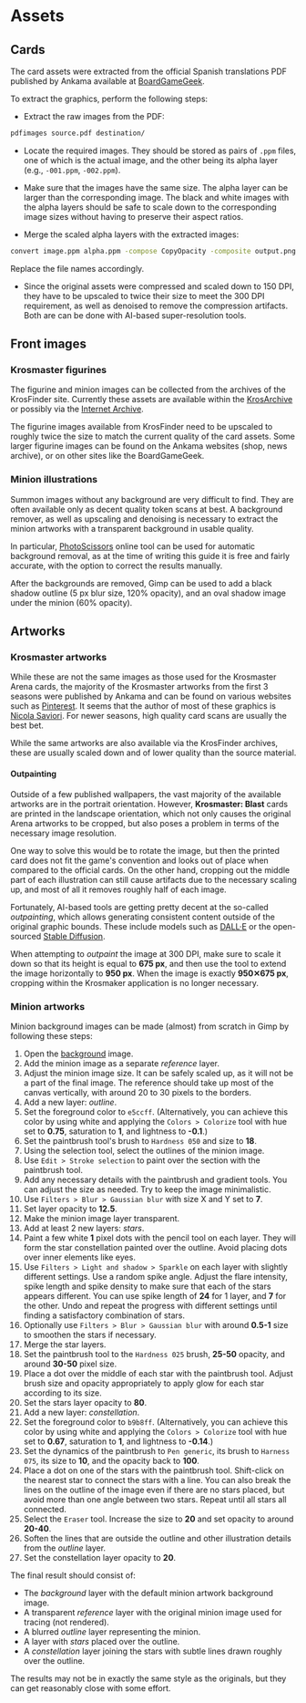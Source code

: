 # Assets

## Cards

The card assets were extracted from the official Spanish translations PDF
published by Ankama available at
[BoardGameGeek](https://boardgamegeek.com/boardgame/256940/krosmaster-blast/files).

To extract the graphics, perform the following steps:

- Extract the raw images from the PDF:

```bash
pdfimages source.pdf destination/
```

- Locate the required images. They should be stored as pairs of `.ppm`
  files, one of which is the actual image, and the other being its alpha
  layer (e.g., `-001.ppm`, `-002.ppm`).

- Make sure that the images have the same size. The alpha layer can be
  larger than the corresponding image. The black and white images with the
  alpha layers should be safe to scale down to the corresponding image sizes
  without having to preserve their aspect ratios.

- Merge the scaled alpha layers with the extracted images:

```bash
convert image.ppm alpha.ppm -compose CopyOpacity -composite output.png
```

Replace the file names accordingly.

- Since the original assets were compressed and scaled down to 150 DPI,
  they have to be upscaled to twice their size to meet the 300 DPI
  requirement, as well as denoised to remove the compression artifacts.
  Both are can be done with AI-based super-resolution tools.

## Front images

### Krosmaster figurines

The figurine and minion images can be collected from the archives of
the KrosFinder site. Currently these assets are available within the
[KrosArchive](https://krosarchive.es/EN/seasons) or possibly via the
[Internet Archive](https://web.archive.org/web/*/krosfinder.com).

The figurine images available from KrosFinder need to be upscaled to
roughly twice the size to match the current quality of the card assets.
Some larger figurine images can be found on the Ankama websites (shop,
news archive), or on other sites like the BoardGameGeek.

### Minion illustrations

Summon images without any background are very difficult to find.
They are often available only as decent quality token scans at best.
A background remover, as well as upscaling and denoising is necessary
to extract the minion artworks with a transparent background in usable
quality.

In particular, [PhotoScissors](https://photoscissors.com/) online tool
can be used for automatic background removal, as at the time of writing
this guide it is free and fairly accurate, with the option to correct
the results manually.

After the backgrounds are removed, Gimp can be used to add a black shadow
outline (5 px blur size, 120% opacity), and an oval shadow image under
the minion (60% opacity).

## Artworks

### Krosmaster artworks

While these are not the same images as those used for the Krosmaster Arena
cards, the majority of the Krosmaster artworks from the first 3 seasons
were published by Ankama and can be found on various websites such as
[Pinterest](https://id.pinterest.com/esther13456/krosmaster/). It seems
that the author of most of these graphics is
[Nicola Saviori](https://nicolasaviori.artstation.com/). For newer seasons,
high quality card scans are usually the best bet.

While the same artworks are also available via the KrosFinder archives,
these are usually scaled down and of lower quality than the source
material.

#### Outpainting

Outside of a few published wallpapers, the vast majority of the available
artworks are in the portrait orientation. However, **Krosmaster: Blast**
cards are printed in the landscape orientation, which not only causes the
original Arena artworks to be cropped, but also poses a problem in terms
of the necessary image resolution.

One way to solve this would be to rotate the image, but then the printed
card does not fit the game's convention and looks out of place when
compared to the official cards. On the other hand, cropping out the middle
part of each illustration can still cause artifacts due to the necessary
scaling up, and most of all it removes roughly half of each image.

Fortunately, AI-based tools are getting pretty decent at the so-called
_outpainting_, which allows generating consistent content outside of the
original graphic bounds. These include models such as
[DALL·E](https://openai.com/dall-e-2/) or the open-sourced
[Stable Diffusion](https://huggingface.co/CompVis/stable-diffusion).

When attempting to _outpaint_ the image at 300 DPI, make sure to scale it
down so that its height is equal to **675 px**, and then use the tool to
extend the image horizontally to **950 px**. When the image is exactly **950✕675 px**, cropping within the Krosmaker application is no longer
necessary.

### Minion artworks

Minion background images can be made (almost) from scratch in Gimp by
following these steps:

1. Open the [background](../assets/img/back/background-minion.png) image.
1. Add the minion image as a separate _reference_ layer.
1. Adjust the minion image size. It can be safely scaled up, as it will
   not be a part of the final image. The reference should take up most
   of the canvas vertically, with around 20 to 30 pixels to the borders.
1. Add a new layer: _outline_.
1. Set the foreground color to `e5ccff`. (Alternatively, you can achieve
   this color by using white and applying the `Colors > Colorize` tool
   with hue set to **0.75**, saturation to **1**, and lightness to
   **-0.1**.)
1. Set the paintbrush tool's brush to `Hardness 050` and size to **18**.
1. Using the selection tool, select the outlines of the minion image.
1. Use `Edit > Stroke selection` to paint over the section with the
   paintbrush tool.
1. Add any necessary details with the paintbrush and gradient tools.
   You can adjust the size as needed. Try to keep the image minimalistic.
1. Use `Filters > Blur > Gaussian blur` with size X and Y set to **7**.
1. Set layer opacity to **12.5**.
1. Make the minion image layer transparent.
1. Add at least 2 new layers: _stars_.
1. Paint a few white **1** pixel dots with the pencil tool on each layer.
   They will form the star constellation painted over the outline.
   Avoid placing dots over inner elements like eyes.
1. Use `Filters > Light and shadow > Sparkle` on each layer with slightly
   different settings. Use a random spike angle. Adjust the flare intensity,
   spike length and spike density to make sure that each of the stars
   appears different. You can use spike length of **24** for 1 layer,
   and **7** for the other. Undo and repeat the progress with different
   settings until finding a satisfactory combination of stars.
1. Optionally use `Filters > Blur > Gaussian blur` with around **0.5-1**
   size to smoothen the stars if necessary.
1. Merge the star layers.
1. Set the paintbrush tool to the `Hardness 025` brush, **25-50** opacity,
   and around **30-50** pixel size.
1. Place a dot over the middle of each star with the paintbrush tool.
   Adjust brush size and opacity appropriately to apply glow for each star
   according to its size.
1. Set the stars layer opacity to **80**.
1. Add a new layer: _constellation_.
1. Set the foreground color to `b9b8ff`. (Alternatively, you can achieve
   this color by using white and applying the `Colors > Colorize` tool
   with hue set to **0.67**, saturation to **1**, and lightness to
   **-0.14**.)
1. Set the dynamics of the paintbrush to `Pen generic`, its brush to
   `Harness 075`, its size to **10**, and the opacity back to **100**.
1. Place a dot on one of the stars with the paintbrush tool. Shift-click on
   the nearest star to connect the stars with a line. You can also break
   the lines on the outline of the image even if there are no stars placed,
   but avoid more than one angle between two stars. Repeat until all stars
   all connected.
1. Select the `Eraser` tool. Increase the size to **20** and set opacity to
   around **20-40**.
1. Soften the lines that are outside the outline and other illustration
   details from the _outline_ layer.
1. Set the constellation layer opacity to **20**.

The final result should consist of:

- The _background_ layer with the default minion artwork background image.
- A transparent _reference_ layer with the original minion image used for
  tracing (not rendered).
- A blurred _outline_ layer representing the minion.
- A layer with _stars_ placed over the outline.
- A _constellation_ layer joining the stars with subtle lines drawn
  roughly over the outline.

The results may not be in exactly the same style as the originals,
but they can get reasonably close with some effort.
